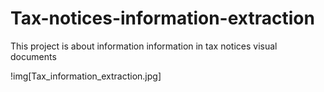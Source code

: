 # Tax-notices-information-extraction
This project is about information information in tax notices visual documents

!img[Tax_information_extraction.jpg]